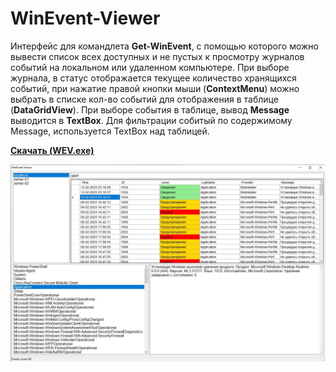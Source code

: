 # WinEvent-Viewer

Интерфейс для командлета **Get-WinEvent**, с помощью которого можно вывести список всех доступных и не пустых к просмотру журналов событий на локальном или удаленном компьютере. При выборе журнала, в статус отображается текущее количество хранящихся событий, при нажатие правой кнопки мыши (**ContextMenu**) можно выбрать в списке кол-во событий для отображения в таблице (**DataGridView**). При выборе события в таблице, вывод **Message** выводится в **TextBox**. Для фильтрации собитый по содержимому Message, используется TextBox над таблицей.

**[Скачать (WEV.exe)](https://github.com/Lifailon/WinEvent-Viewer/releases)**

![Image alt](https://github.com/Lifailon/WinEvent-Viewer/blob/rsa/Screen/Interface.jpg)
